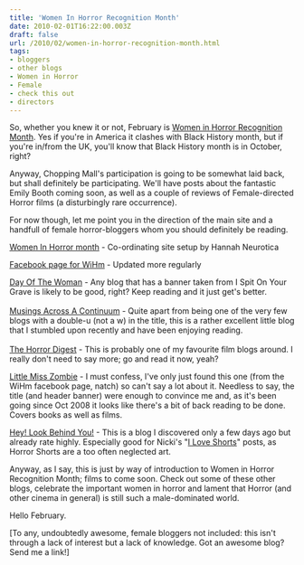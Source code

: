 ```yaml
---
title: 'Women In Horror Recognition Month'
date: 2010-02-01T16:22:00.003Z
draft: false
url: /2010/02/women-in-horror-recognition-month.html
tags: 
- bloggers
- other blogs
- Women in Horror
- Female
- check this out
- directors
---
```


So, whether you knew it or not, February is [Women in Horror Recognition Month](http://womeninhorrormonth.com/). Yes if you're in America it clashes with Black History month, but if you're in/from the UK, you'll know that Black History month is in October, right?  
  
Anyway, Chopping Mall's participation is going to be somewhat laid back, but shall definitely be participating. We'll have posts about the fantastic Emily Booth coming soon, as well as a couple of reviews of Female-directed Horror films (a disturbingly rare occurrence).  
  
For now though, let me point you in the direction of the main site and a handfull of female horror-bloggers whom you should definitely be reading.  
  
[Women In Horror month](http://womeninhorrormonth.com/) - Co-ordinating site setup by Hannah Neurotica  
  
[Facebook page for WiHm](http://www.facebook.com/pages/Women-In-Horror-Recognition-Month/218331100557?ref=ts) - Updated more regularly  
  
[Day Of The Woman](http://dayofwoman.blogspot.com/) - Any blog that has a banner taken from I Spit On Your Grave is likely to be good, right? Keep reading and it just get's better.  
[  
Musings Across A Continuum](http://www.musingcontinuum.com/) - Quite apart from being one of the very few blogs with a double-u (not a w) in the title, this is a rather excellent little blog that I stumbled upon recently and have been enjoying reading.  
[  
The Horror Digest](http://horrordigest.blogspot.com/) - This is probably one of my favourite film blogs around. I really don't need to say more; go and read it now, yeah?  
  
[Little Miss Zombie](http://littlemisszombie.blogspot.com/) - I must confess, I've only just found this one (from the WiHm facebook page, natch) so can't say a lot about it. Needless to say, the title (and header banner) were enough to convince me and, as it's been going since Oct 2008 it looks like there's a bit of back reading to be done. Covers books as well as films.  
  
[Hey! Look Behind You!](http://www.heylookbehindyou.com/) - This is a blog I discovered only a few days ago but already rate highly. Especially good for Nicki's "[I Love Shorts](http://www.heylookbehindyou.com/search/label/I%20love%20shorts)" posts, as Horror Shorts are a too often neglected art.  
  
  
Anyway, as I say, this is just by way of introduction to Women in Horror Recognition Month; films to come soon. Check out some of these other blogs, celebrate the important women in horror and lament that Horror (and other cinema in general) is still such a male-dominated world.  
  
Hello February.  
  
  
\[To any, undoubtedly awesome, female bloggers not included: this isn't through a lack of interest but a lack of knowledge. Got an awesome blog? Send me a link!\]